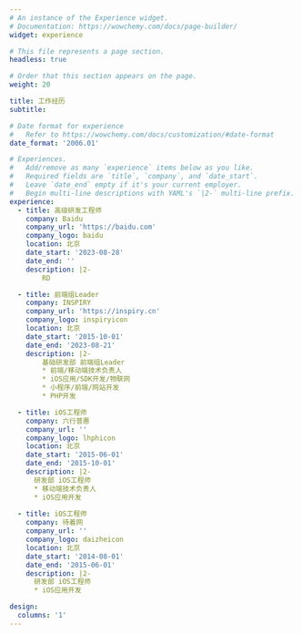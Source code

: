 ```yaml
---
# An instance of the Experience widget.
# Documentation: https://wowchemy.com/docs/page-builder/
widget: experience

# This file represents a page section.
headless: true

# Order that this section appears on the page.
weight: 20

title: 工作经历
subtitle:

# Date format for experience
#   Refer to https://wowchemy.com/docs/customization/#date-format
date_format: '2006.01'

# Experiences.
#   Add/remove as many `experience` items below as you like.
#   Required fields are `title`, `company`, and `date_start`.
#   Leave `date_end` empty if it's your current employer.
#   Begin multi-line descriptions with YAML's `|2-` multi-line prefix.
experience:
  - title: 高级研发工程师
    company: Baidu
    company_url: 'https://baidu.com'
    company_logo: baidu
    location: 北京
    date_start: '2023-08-28'
    date_end: ''
    description: |2-
        RD

  - title: 前端组Leader
    company: INSPIRY
    company_url: 'https://inspiry.cn'
    company_logo: inspiryicon
    location: 北京
    date_start: '2015-10-01'
    date_end: '2023-08-21'
    description: |2-
        基础研发部 前端组Leader
        * 前端/移动端技术负责人
        * iOS应用/SDK开发/物联网
        * 小程序/前端/网站开发
        * PHP开发

  - title: iOS工程师
    company: 六行普惠
    company_url: ''
    company_logo: lhphicon
    location: 北京
    date_start: '2015-06-01'
    date_end: '2015-10-01'
    description: |2-
      研发部 iOS工程师
      * 移动端技术负责人
      * iOS应用开发
      
  - title: iOS工程师
    company: 待着网
    company_url: ''
    company_logo: daizheicon
    location: 北京
    date_start: '2014-08-01'
    date_end: '2015-06-01'
    description: |2-
      研发部 iOS工程师
      * iOS应用开发

design:
  columns: '1'
---
```

